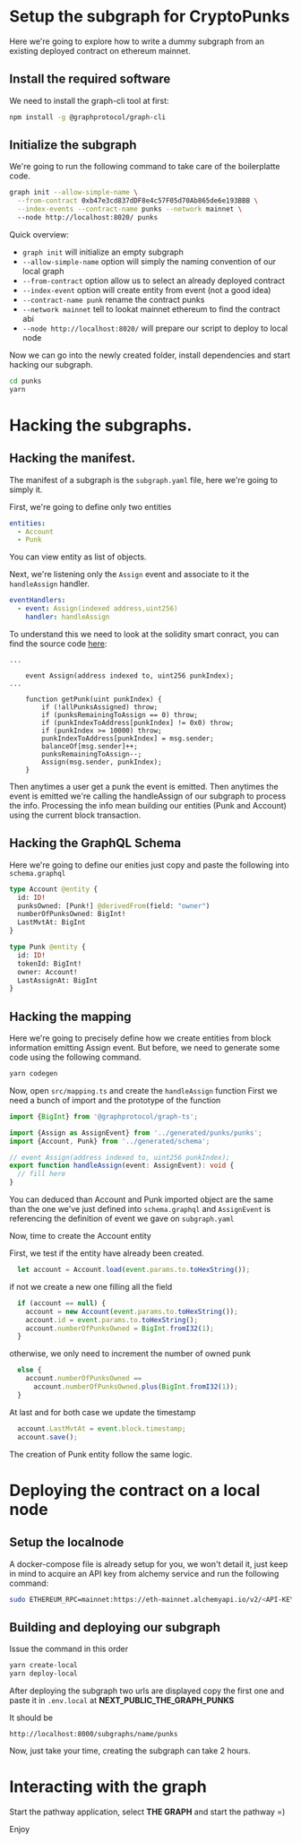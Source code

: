 # Setup the subgraph for CryptoPunks

Here we're going to explore how to write a dummy subgraph from an existing deployed contract on ethereum mainnet.

## Install the required software

We need to install the graph-cli tool at first:

```bash
npm install -g @graphprotocol/graph-cli
```

## Initialize the subgraph

We're going to run the following command to take care of the boilerplatte code.

```bash
graph init --allow-simple-name \
  --from-contract 0xb47e3cd837dDF8e4c57F05d70Ab865de6e193BBB \
  --index-events --contract-name punks --network mainnet \ 
  --node http://localhost:8020/ punks
```

Quick overview:
* `graph init` will initialize an empty subgraph
* `--allow-simple-name` option will simply the naming convention of our local graph
* `--from-contract` option allow us to select an already deployed contract
* `--index-event` option will create entity from event (not a good idea)
* `--contract-name punk` rename the contract punks
* `--network mainnet` tell to lookat mainnet ethereum to find the contract abi
* `--node http://localhost:8020/` will prepare our script to deploy to local node

Now we can go into the newly created folder, install dependencies and start hacking our subgraph.

```bash
cd punks
yarn
````

# Hacking the subgraphs.

## Hacking the manifest.

The manifest of a subgraph is the `subgraph.yaml` file, here we're going to simply it.

First, we're going to define only two entities

```yaml
entities:
  - Account
  - Punk
```

You can view entity as list of objects.

Next, we're listening only the `Assign` event and associate to it the `handleAssign` handler.

```yaml
eventHandlers:
  - event: Assign(indexed address,uint256)
    handler: handleAssign
```

To understand this we need to look at the solidity smart conract, you can find the source code [here](https://etherscan.io/address/0xb47e3cd837dDF8e4c57F05d70Ab865de6e193BBB#code):

```solidity
...

    event Assign(address indexed to, uint256 punkIndex);
...

    function getPunk(uint punkIndex) {
        if (!allPunksAssigned) throw;
        if (punksRemainingToAssign == 0) throw;
        if (punkIndexToAddress[punkIndex] != 0x0) throw;
        if (punkIndex >= 10000) throw;
        punkIndexToAddress[punkIndex] = msg.sender;
        balanceOf[msg.sender]++;
        punksRemainingToAssign--;
        Assign(msg.sender, punkIndex);
    }
```

Then anytimes a user get a punk the event is emitted.
Then anytimes the event is emitted we're calling the handleAssign of our subgraph to process the info.
Processing the info mean building our entities (Punk and Account) using the current block transaction.

## Hacking the GraphQL Schema

Here we're going to define our enities just copy and paste the following into `schema.graphql`

```graphql
type Account @entity {
  id: ID!
  punksOwned: [Punk!] @derivedFrom(field: "owner")
  numberOfPunksOwned: BigInt!
  LastMvtAt: BigInt
}

type Punk @entity {
  id: ID!
  tokenId: BigInt!
  owner: Account!
  LastAssignAt: BigInt
}
```

## Hacking the mapping

Here we're going to precisely define how we create entities from block information emitting Assign event.
But before, we need to generate some code using the following command.

```bash
yarn codegen
```

Now, open `src/mapping.ts` and create the `handleAssign` function
First we need a bunch of import and the prototype of the function

```typescript
import {BigInt} from '@graphprotocol/graph-ts';

import {Assign as AssignEvent} from '../generated/punks/punks';
import {Account, Punk} from '../generated/schema';

// event Assign(address indexed to, uint256 punkIndex);
export function handleAssign(event: AssignEvent): void {
  // fill here
}
```

You can deduced than Account and Punk imported object are the same than the one we've just defined into `schema.graphql` and `AssignEvent` is referencing the definition of event we gave on `subgraph.yaml`

Now, time to create the Account entity

First, we test if the entity have already been created.

```typescript
  let account = Account.load(event.params.to.toHexString());
```

if not we create a new one filling all the field

```typescript
  if (account == null) {
    account = new Account(event.params.to.toHexString());
    account.id = event.params.to.toHexString();
    account.numberOfPunksOwned = BigInt.fromI32(1);
  }
```

otherwise, we only need to increment the number of owned punk

```typescript
  else {
    account.numberOfPunksOwned ==
      account.numberOfPunksOwned.plus(BigInt.fromI32(1));
  }
```

At last and for both case we update the timestamp

```typescript
  account.LastMvtAt = event.block.timestamp;
  account.save();
```

The creation of Punk entity follow the same logic.

# Deploying the contract on a local node

## Setup the localnode

A docker-compose file is already setup for you, we won't detail it, just keep in mind to acquire an API key from alchemy service and run the following command:

```bash
sudo ETHEREUM_RPC=mainnet:https://eth-mainnet.alchemyapi.io/v2/<API-KEY> docker-compose up
```

## Building and deploying our subgraph

Issue the command in this order

```bash
yarn create-local
yarn deploy-local
```

After deploying the subgraph two urls are displayed copy the first one and paste it in `.env.local` at **NEXT_PUBLIC_THE_GRAPH_PUNKS**

It should be

```
http://localhost:8000/subgraphs/name/punks
```

Now, just take your time, creating the subgraph can take 2 hours.

# Interacting with the graph

Start the pathway application, select **THE GRAPH** and start the pathway =)

Enjoy
